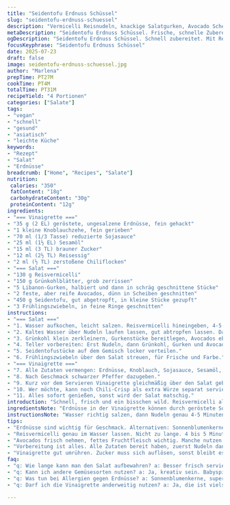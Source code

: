 ```yaml
---
title: "Seidentofu Erdnuss Schüssel"
slug: "seidentofu-erdnuss-schuessel"
description: "Vermicelli Reisnudeln, knackige Salatgurken, Avocado Scheiben, zerrissener Seidentofu. Würzige Erdnuss-Vinaigrette mit Knoblauch, reduziertem Sojasoßenanteil, Hitzeflocken. Schnelle Zubereitung. Ein Hauch von Reisessig bringt Säure, während Zucker das Gleichgewicht hält. Lauwarme Nudeln, kalte Zutaten, frische Kräuter für Biss und Aroma. Vegane, nussfreie Variante möglich durch Ersetzen der Erdnüsse durch geröstete Sonnenblumenkerne und Sesamöl statt pflanzlichem Öl. Salat in drei Schritten aufgebaut, mit knackigem Grünkohl und Lauchzwiebeln belegt. Einfach, sättigend, frisch. Kleine Hitze optional durch Chili-Crisp Dip dazu."
metaDescription: "Seidentofu Erdnuss Schüssel. Frische, schnelle Zubereitung. Knackige Salatgurken und cremige Avocado. Vegan und lecker."
ogDescription: "Seidentofu Erdnuss Schüssel. Schnell zubereitet. Mit Reisvermicelli, Gurken und Avocado. Säuerliche Vinaigrette. Frisch und sättigend."
focusKeyphrase: "Seidentofu Erdnuss Schüssel"
date: 2025-07-23
draft: false
image: seidentofu-erdnuss-schuessel.jpg
author: "Marlena"
prepTime: PT27M
cookTime: PT4M
totalTime: PT31M
recipeYield: "4 Portionen"
categories: ["Salate"]
tags:
- "vegan"
- "schnell"
- "gesund"
- "asiatisch"
- "leichte Küche"
keywords:
- "Rezept"
- "Salat"
- "Erdnüsse"
breadcrumb: ["Home", "Recipes", "Salate"]
nutrition: 
 calories: "350"
 fatContent: "18g"
 carbohydrateContent: "30g"
 proteinContent: "12g"
ingredients:
- "=== Vinaigrette ==="
- "35 g (2 EL) geröstete, ungesalzene Erdnüsse, fein gehackt"
- "1 kleine Knoblauchzehe, fein gerieben"
- "70 ml (1/3 Tasse) reduzierte Sojasauce"
- "25 ml (1½ EL) Sesamöl"
- "15 ml (3 TL) brauner Zucker"
- "12 ml (2½ TL) Reisessig"
- "2 ml (½ TL) zerstoßene Chiliflocken"
- "=== Salat ==="
- "130 g Reisvermicelli"
- "150 g Grünkohlblätter, grob zerrissen"
- "5 Libanon-Gurken, halbiert und dann in schräg geschnittene Stücke"
- "2 feste, aber reife Avocados, dünn in Scheiben geschnitten"
- "450 g Seidentofu, gut abgetropft, in kleine Stücke gezupft"
- "3 Frühlingszwiebeln, in feine Ringe geschnitten"
instructions:
- "=== Salat ==="
- "1. Wasser aufkochen, leicht salzen. Reisvermicelli hineingeben, 4-5 Minuten leicht köcheln lassen, bis weich, dann abgießen."
- "2. Kaltes Wasser über Nudeln laufen lassen, gut abtropfen lassen. Dann in Drittel schneiden."
- "3. Grünkohl klein zerkleinern, Gurkenstücke bereitlegen, Avocados ebenfalls in Scheiben schneiden."
- "4. Teller vorbereiten: Erst Nudeln, dann Grünkohl, Gurken und Avocado darauf verteilen."
- "5. Seidentofustücke auf dem Gemisch locker verteilen."
- "6. Frühlingszwiebeln über den Salat streuen, für Frische und Farbe."
- "=== Vinaigrette ==="
- "7. Alle Zutaten vermengen: Erdnüsse, Knoblauch, Sojasauce, Sesamöl, Zucker, Reisessig, Chiliflocken. Gut umrühren, bis Zucker sich löst."
- "8. Nach Geschmack schwarzer Pfeffer dazugeben."
- "9. Kurz vor dem Servieren Vinaigrette gleichmäßig über den Salat geben."
- "10. Wer möchte, kann noch Chili-Crisp als extra Würze separat servieren."
- "11. Alles sofort genießen, sonst wird der Salat matschig."
introduction: "Schnell, frisch und ein bisschen wild. Reisvermicelli als Basis, die kurz in gesalzenem Wasser ziehen und dann kalt gespült. Grünkohl anstatt zarter Salatblätter – mehr Biss, mehr Struktur. Gurken in grobe Stücke statt Scheibchen für Textur, Avocado in dünnen Scheiben. Seidentofu, nicht zu grob gerissen. Würzige Erdnuss-Vinaigrette mit Knoblauch, Sesamöl, einer Prise Zucker und Reisessig – sauer trifft süß und scharf. Frische Frühlingszwiebeln oben drauf. Voilà. Kein Firlefanz, keine zu komplizierten Techniken. Ideal, wenn es schnell gehen muss, vegan, gesund und vielseitig. Scharf oder mild, je nachdem. Chili-Crisp an der Seite für Mutige oder pur. Einfach zusammenwerfen und genießen, ein bisschen asiatische Inspiration im Alltag."
ingredientsNote: "Erdnüsse in der Vinaigrette können durch geröstete Sonnenblumenkerne ersetzt werden, falls Allergien vorliegen. Sesamöl verleiht mehr Tiefe als einfaches Pflanzenöl, ist aber optional. Die Menge an Zucker nicht unterschätzen, sie balanciert den Essig und die Würze. Reisvermicelli brauchen nur ein paar Minuten, keine Überkochzeit, sonst werden sie matschig. Grünkohl bietet eine herzhafte Alternative zu klassischem Salat, recht grob bleibt er knackig. Libanon-Gurken sind saftig und haben wenig Kerne, in Holland oder anderswo kann man andere kleine Gurkensorten verwenden. Seidentofu gut abtropfen lassen, sonst verwässert. Avocado nicht zu weich nehmen, sonst zerfällt alles. Frühlingszwiebeln bringen Biss und Frische, sind unverzichtbar."
instructionsNote: "Wasser richtig salzen, dann Nudeln genau 4-5 Minuten ziehen lassen, nicht kochen. Nach dem Abgießen kaltes Wasser hilft, die Nudeln zu festigen. Erst alles schneiden und vorbereiten, dann anrichten. Die Vinaigrette erst ganz zuletzt über den Salat geben. Vorher alles vermischen, Zucker muss sich auflösen, dann abschmecken mit Pfeffer und eventuell Chili. Zupfen beim Tofu unregelmäßig, keine Würfel. Avocado erst kurz vor dem Anrichten schneiden, um Oxidation zu vermeiden. Grünkohl grob reißen, nicht zu fein schneiden, für mehr Biss. Servieren direkt, nicht lange stehen lassen, sonst vermatscht. Chili-Crisp getrennt dazu reichen. Schnippeln, mischen, fertig. Keine langen Kochvorgänge, alles frisch."
tips:
- "Erdnüsse sind wichtig für Geschmack. Alternativen: Sonnenblumenkerne bei Allergien. Mix darf knackig bleiben. Sesamöl ist intensiv, aber optional. Schmeckt anders, tiefer."
- "Reisvermicelli genau im Wasser lassen. Nicht zu lange. 4 bis 5 Minuten sind genug. Danach sofort kalt abschrecken. Sonst kleben sie. Und werden matschig, nicht gut."
- "Avocados frisch nehmen, fettes Fruchtfleisch wichtig. Manche nutzen Limettensaft gegen Oxidation. Sorgt für schöne Farbe, nix wird matschig. Wenn geviertelt sind sie super in der Schüssel."
- "Vorbereitung ist alles. Alle Zutaten bereit haben, zuerst Nudeln dann alles einordnen. Tofu zupfen, nicht schneiden. Locker drapieren. Frische Frühlingszwiebeln als Finish."
- "Vinaigrette gut umrühren. Zucker muss sich auflösen, sonst bleibt es klumpig. Nach Geschmack können mehr Chiliflocken rein. Oder auch weniger, nach Lust und Laune."
faq:
- "q: Wie lange kann man den Salat aufbewahren? a: Besser frisch servieren. Nach 1-2 Stunden wird's matschig. Zutaten verlieren Struktur, aber im Kühlschrank 1 Tag haltbar."
- "q: Kann ich andere Gemüsesorten nutzen? a: Ja, kreativ sein. Babyspinat passt gut. Oder Mangold. Sie geben anderen Biss. Aber Struktur ändert sich. Achten auf Textur."
- "q: Was tun bei Allergien gegen Erdnüsse? a: Sonnenblumenkerne, super Alternative. Auch Walnüsse oder Kürbiskerne sind Optionen. Mal ausprobieren, aber nach Geschmack dann anpassen."
- "q: Darf ich die Vinaigrette anderweitig nutzen? a: Ja, die ist vielseitig. Passt zu vielen Salaten. Oder als Dip für Gemüse. Einfach immer drauf, frisch schmeckt mehr."

---
```


